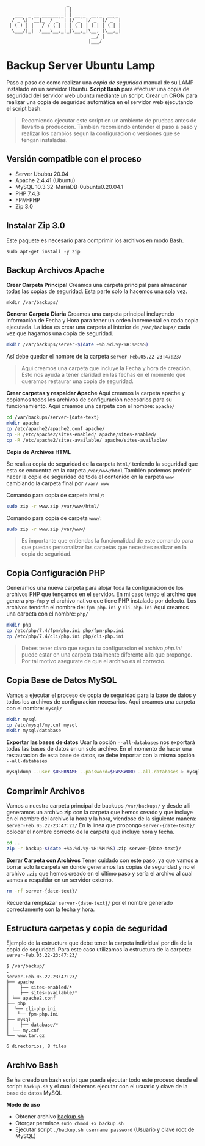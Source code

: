 ```
                      _                   
                     | |                  
   ___  _ __ ______ _| | __ _  __ _  __ _ 
  / _ \| '__|_  / _` | |/ _` |/ _` |/ _` |
 | (_) | |   / / (_| | | (_| | (_| | (_| |
  \___/|_|  /___\__,_|_|\__,_|\__, |\__,_|
                               __/ |      
                              |___/       
```

# Backup Server Ubuntu Lamp
Paso a paso de como realizar una *copia de seguridad* manual de su LAMP instalado en un servidor Ubuntu.
**Script Bash** para efectuar una copia de seguridad del servidor web ubuntu mediante un script.
Crear un CRON para realizar una copia de seguridad automática en el servidor web ejecutando el script bash.

> Recomiendo ejecutar este script en un ambiente de pruebas antes de llevarlo a producción. Tambien recomiendo entender el paso a paso y realizar los cambios segun la configuracion o versiones que se tengan instaladas.

## Versión compatible con el proceso
- Server Ububtu 20.04
- Apache 2.4.41 (Ubuntu)
- MySQL 10.3.32-MariaDB-0ubuntu0.20.04.1
- PHP 7.4.3
- FPM-PHP
- Zip 3.0

## Instalar Zip 3.0
Este paquete es necesario para comprimir los archivos en modo Bash.
```
sudo apt-get install -y zip
```

## Backup Archivos Apache

**Crear Carpeta Principal** 
Creamos una carpeta principal para almacenar todas las copias de seguridad. Esta parte solo la hacemos una sola vez. 
```
mkdir /var/backups/
```

**Generar Carpeta Diaria**
Creamos una carpeta principal incluyendo información de Fecha y Hora para tener un orden incremental en cada copia ejecutada. La idea es crear una carpeta al interior de ``/var/backups/`` cada vez que hagamos una copia de seguridad.

```bash
mkdir /var/backups/server-$(date +%b.%d.%y-%H:%M:%S)
```
Así debe quedar el nombre de la carpeta ``server-Feb.05.22-23:47:23/``
> Aqui creamos una carpeta que incluye la Fecha y hora de creación. Esto nos ayuda a tener claridad en las fechas en el momento que queramos restaurar una copia de seguridad. 


**Crear carpetas y respaldar Apache** 
Aquí creamos la carpeta apache y copiamos todos los archivos de configuración necesarios para su funcionamiento. Aqui creamos una carpeta con el nombre: ``apache/``
```bash 
cd /var/backups/server-{date-text}
mkdir apache
cp /etc/apache2/apache2.conf apache/
cp -R /etc/apache2/sites-enabled/ apache/sites-enabled/
cp -R /etc/apache2/sites-available/ apache/sites-available/
```


 **Copia de Archivos HTML** 
 
 Se realiza copia de seguridad de la carpeta ``html/`` teniendo la seguridad que esta se encuentra en la carpeta ```/var/www/html```  También podemos preferir hacer la copia de seguridad de toda el contenido en la carpeta ```www``` cambiando la carpeta final por ```/var/ www```
 
Comando para copia de carpeta ``html/``:
 ```bash 
 sudo zip -r www.zip /var/www/html/
 ```
 
Comando para copia de carpeta ``www/``:
 ```bash 
 sudo zip -r www.zip /var/www/
 ```

> Es importante que entiendas la funcionalidad de este comando para que puedas personalizar las carpetas que necesites realizar en la copia de seguridad. 


## Copia Configuración PHP
Generamos una nueva carpeta para alojar toda la configuración de los archivos PHP que tengamos en el servidor. En mi caso tengo el archivo que genera ```php-fmp``` y el archivo nativo que tiene PHP instalado por defecto. Los archivos tendrán el nombre de:  ``fpm-php.ini`` y ```cli-php.ini```
Aquí creamos una carpeta con el nombre: ``php/``

```bash 
mkdir php
cp /etc/php/7.4/fpm/php.ini php/fpm-php.ini
cp /etc/php/7.4/cli/php.ini php/cli-php.ini
```

> Debes tener claro que segun tu configuracion el archivo *php.ini* puede estar en una carpeta totalmente diferente a la que propongo. Por tal motivo asegurate de que el archivo es el correcto.


## Copia Base de Datos MySQL
Vamos a ejecutar el proceso de copia de seguridad para la base de datos y todos los archivos de configuración necesarios. Aqui creamos una carpeta con el nombre: ``mysql/``

```bash
mkdir mysql
cp /etc/mysql/my.cnf mysql
mkdir mysql/database
```


**Exportar las bases de datos**
Usar la opción ``--all-databases`` nos exportará todas las bases de datos en un solo archivo. En el momento de hacer una restauracion de esta base de datos, se debe importar con la misma opción ``--all-databases``

```bash
mysqldump --user $USERNAME --password=$PASSWORD --all-databases > mysql/databases/_all.sql
```


## Comprimir Archivos

Vamos a nuestra carpeta principal de backups ``/var/backups/`` y desde alli generamos un archivo zip con la carpeta que hemos creado y que incluye en el nombre del archivo la hora y la hora, viendose de la siguiente manera: ``server-Feb.05.22-23:47:23/`` En la línea que propongo ``server-{date-text}/`` colocar el nombre correcto de la carpeta que incluye hora y fecha.  
```bash
cd ..
zip -r backup-$(date +%b.%d.%y-%H:%M:%S).zip server-{date-text}/
```


**Borrar Carpeta con Archivos**
Tener cuidado con este paso, ya que vamos a borrar solo la carpeta en donde generamos las copias de seguridad y no el archivo ```.zip``` que hemos creado en el último paso y sería el archivo al cual vamos a respaldar en un servidor externo. 

```bash
rm -rf server-{date-text}/
```
Recuerda remplazar ``server-{date-text}/`` por el nombre generado correctamente con la fecha y hora. 

## Estructura carpetas y copia de seguridad
Ejemplo de la estructura que debe tener la carpeta individual por dia de la copia de seguridad. Para este caso utilizamos la estructura de la carpeta: ``server-Feb.05.22-23:47:23/``
```
$ /var/backup/
.
server-Feb.05.22-23:47:23/
├── apache
│	 ├── sites-enabled/*
│	 ├── sites-available/*
│ └── apache2.conf
├── php
│  └── cli-php.ini
│	└── fpm-php.ini
├── mysql
│	 ├── database/*
│ └── my.cnf
└── www.tar.gz

6 directorios, 8 files
```

## Archivo Bash 
Se ha creado un bash script que pueda ejecutar todo este proceso desde el script: ``backup.sh`` y el cual debemos ejecutar con el usuario y clave de la base de datos MySQL

**Modo de uso**
 -  Obtener archivo  [backup.sh](https://github.com/orzalaga/backup-ubuntu-lamp/blob/main/backup.sh)
 -  Otorgar permisos `sudo chmod +x backup.sh`
 -  Ejecutar script  ``./backup.sh username password`` (Usuario y clave root de MySQL)
